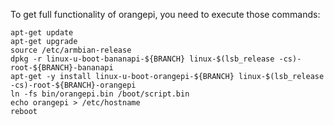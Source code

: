 To get full functionality of orangepi, you need to execute those commands:
	
	apt-get update
	apt-get upgrade
	source /etc/armbian-release
	dpkg -r linux-u-boot-bananapi-${BRANCH} linux-$(lsb_release -cs)-root-${BRANCH}-bananapi
	apt-get -y install linux-u-boot-orangepi-${BRANCH} linux-$(lsb_release -cs)-root-${BRANCH}-orangepi
	ln -fs bin/orangepi.bin /boot/script.bin
	echo orangepi > /etc/hostname
	reboot